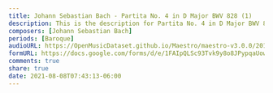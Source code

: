 ```yaml
---
title: Johann Sebastian Bach - Partita No. 4 in D Major BWV 828 (1)
description: This is the description for Partita No. 4 in D Major BWV 828 by Johann Sebastian Bach
composers: [Johann Sebastian Bach]
periods: [Baroque]
audioURL: https://OpenMusicDataset.github.io/Maestro/maestro-v3.0.0/2018/MIDI-Unprocessed_Chamber4_MID--AUDIO_11_R3_2018_wav--1.midi
formURL: https://docs.google.com/forms/d/e/1FAIpQLSc93Tvk9y8o8JPypqaUow0Z2abGA1qhJj7_HsZ3Pw3tYpApdg/viewform
comments: true
share: true
date: 2021-08-08T07:43:13-06:00
---
```

